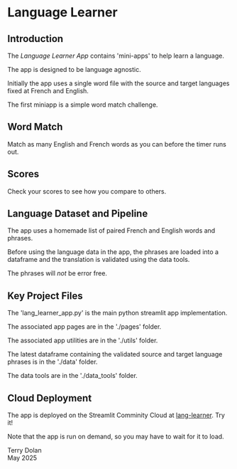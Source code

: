 # Language Learner

## Introduction
The *Language Learner App* contains 'mini-apps' to help learn a language.

The app is designed to be language agnostic.

Initially the app uses a single word file with the source and target 
languages fixed at French and English.

The first miniapp is a simple word match challenge.

## Word Match
Match as many English and French words as you can before the timer runs out.

## Scores
Check your scores to see how you compare to others.

## Language Dataset and Pipeline
The app uses a homemade list of paired French and English words and phrases.

Before using the language data in the app, the phrases are loaded into a 
dataframe and the translation is validated using the data tools.

The phrases will *not* be error free.

## Key Project Files
The 'lang_learner_app.py' is the main python streamlit app implementation.

The associated app pages are in the './pages' folder.

The associated app utilities are in the './utils' folder.

The latest dataframe containing the validated source and target language 
phrases is in the './data' folder.

The data tools are in the './data_tools' folder.

## Cloud Deployment
The app is deployed on the Streamlit Comminity Cloud at
[lang-learner](https://terrydolan-lang-learner.streamlit.app/). Try it!

Note that the app is run on demand, so you may have to wait for it to load.


Terry Dolan  
May 2025